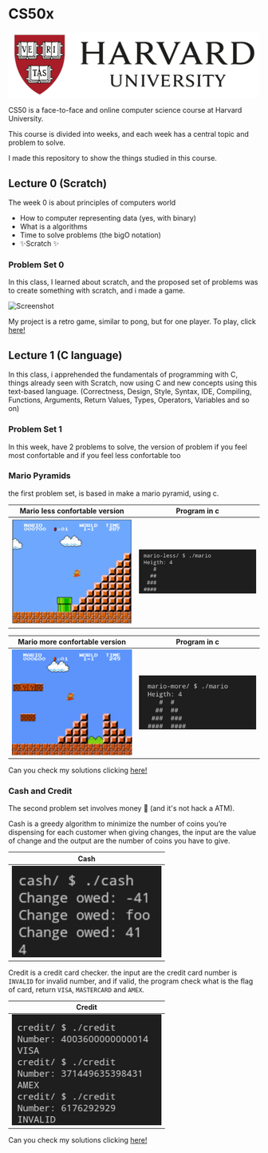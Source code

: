 # CS50x

<img src="https://github.com/jotavev/cs50x/blob/master/assets/Harvard_University_logo.jpg" alt="Harvard Logo" width="700"/>

CS50 is a face-to-face and online computer science course at Harvard University.  

This course is divided into weeks, and each week has a central topic and problem to solve.  

I made this repository to show the things studied in this course.  

## Lecture 0 (Scratch)

The week 0 is about principles of computers world 
- How to computer representing data (yes, with binary) 
- What is a algorithms 
- Time to solve problems (the bigO notation)
- ✨Scratch ✨

### Problem Set 0

In this class, I learned about scratch, and the proposed set of problems was to create something with scratch, and i made a game.

<img src="https://github.com/jotavev/cs50x/blob/master/assets/1pong_demo.gif" alt="Screenshot" width="350" />

My project is a retro game, similar to pong, but for one player. To play, click [here!](https://scratch.mit.edu/projects/778158229/)

## Lecture 1 (C language)

In this class, i apprehended the fundamentals of programming with C, things already seen with Scratch, now using C and new concepts using this text-based language. (Correctness, Design, Style, Syntax, IDE, Compiling, Functions, Arguments, Return Values, Types, Operators, Variables and so on)

### Problem Set 1

In this week, have 2 problems to solve, the version of problem if you feel most confortable and if you feel less confortable too

### Mario Pyramids 

the first problem set, is based in make a mario pyramid, using c.  

| Mario less confortable version                | Program in c                                   |
|:---------------------------------------------:| :--------------------------------------------: |
| <img src="./assets/mario1.jpeg" width="300"/> | <img src="./assets/pmario2.jpg" width="300"/>  |

| Mario more confortable version               | Program in c                                   |
|:--------------------------------------------:| :--------------------------------------------: |
| <img src="./assets/mario2.png" width="300"/> | <img src="./assets/pmario1.jpg" width="300"/>  |

Can you check my solutions clicking [here!](https://github.com/jotavev/cs50x/tree/master/lecture1/pset1/)

### Cash and Credit

The second problem set involves money 🤑 (and it's not hack a ATM).

Cash is a greedy algorithm to minimize the number of coins you’re dispensing for each customer when giving changes, the input are the value of change and the output are the number of coins you have to give.

| Cash                                        |
|:-------------------------------------------:|
| <img src="./assets/pcash.jpg" width="300"/> |


Credit is a credit card checker. the input are the credit card number is `INVALID` for invalid number, and if valid, the program check what is the flag of card, return `VISA`, `MASTERCARD` and `AMEX`.

| Credit                                      |
|:-------------------------------------------:|
| <img src="./assets/pcredit.jpg" width="300"/> |

Can you check my solutions clicking [here!](https://github.com/jotavev/cs50x/tree/master/lecture1/pset1/)
